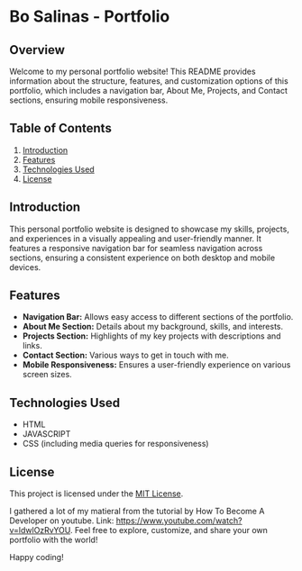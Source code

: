 # Bo Salinas - Portfolio

## Overview
Welcome to my personal portfolio website! This README provides information about the structure, features, and customization options of this portfolio, which includes a navigation bar, About Me, Projects, and Contact sections, ensuring mobile responsiveness.

## Table of Contents
1. [Introduction](#introduction)
2. [Features](#features)
3. [Technologies Used](#technologies-used)
4. [License](#license)

## Introduction
This personal portfolio website is designed to showcase my skills, projects, and experiences in a visually appealing and user-friendly manner. It features a responsive navigation bar for seamless navigation across sections, ensuring a consistent experience on both desktop and mobile devices.

## Features
- **Navigation Bar:** Allows easy access to different sections of the portfolio.
- **About Me Section:** Details about my background, skills, and interests.
- **Projects Section:** Highlights of my key projects with descriptions and links.
- **Contact Section:** Various ways to get in touch with me.
- **Mobile Responsiveness:** Ensures a user-friendly experience on various screen sizes.

## Technologies Used
- HTML
- JAVASCRIPT
- CSS (including media queries for responsiveness)

## License
This project is licensed under the [MIT License](LICENSE).

I gathered a lot of my matieral from the tutorial by How To Become A Developer on youtube. Link: https://www.youtube.com/watch?v=ldwlOzRvYOU. Feel free to explore, customize, and share your own portfolio with the world! 

Happy coding!